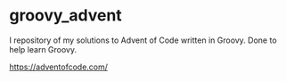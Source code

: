 # groovy_advent
I repository of my solutions to Advent of Code written in Groovy. Done to help learn Groovy.

https://adventofcode.com/